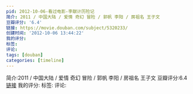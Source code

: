 ```yaml
---
pid: 2012-10-06-看过电影-李献计历险记
简介: 2011 / 中国大陆 / 爱情 奇幻 冒险 / 郭帆 李阳 / 房祖名 王子文
豆瓣评分: '6.4'
链接: https://movie.douban.com/subject/5320233/
创建时间: '2012-10-06 13:44:22'
我的评分:
标签:
评论:
tags: [douban]
categories: [timeline]
---
```

简介:2011 / 中国大陆 / 爱情 奇幻 冒险 / 郭帆 李阳 / 房祖名 王子文
豆瓣评分:6.4
[链接](https://movie.douban.com/subject/5320233/)
我的评分:
标签:
评论:
